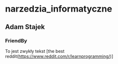 # narzedzia_informatyczne
## Adam Stajek
### FriendBy

To jest zwykły tekst
[the best reddit(https://www.reddit.com/r/learnprogramming/)]

